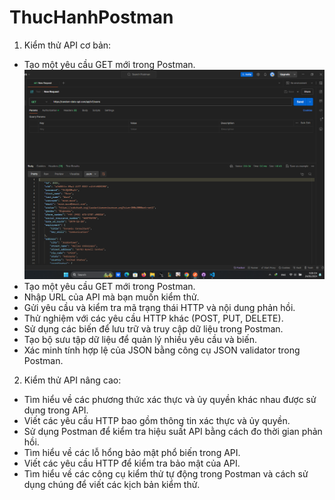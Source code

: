 # ThucHanhPostman

1. Kiểm thử API cơ bản:
- Tạo một yêu cầu GET mới trong Postman.
![alt text](image.png)
- Tạo một yêu cầu GET mới trong Postman.
- Nhập URL của API mà bạn muốn kiểm thử.
- Gửi yêu cầu và kiểm tra mã trạng thái HTTP và nội dung phản hồi.
- Thử nghiệm với các yêu cầu HTTP khác (POST, PUT, DELETE).
- Sử dụng các biến để lưu trữ và truy cập dữ liệu trong Postman.
- Tạo bộ sưu tập dữ liệu để quản lý nhiều yêu cầu và biến.
- Xác minh tính hợp lệ của JSON bằng công cụ JSON validator trong Postman.

2. Kiểm thử API nâng cao:
- Tìm hiểu về các phương thức xác thực và ủy quyền khác nhau được sử dụng trong API.
- Viết các yêu cầu HTTP bao gồm thông tin xác thực và ủy quyền.
- Sử dụng Postman để kiểm tra hiệu suất API bằng cách đo thời gian phản hồi.
- Tìm hiểu về các lỗ hổng bảo mật phổ biến trong API.
- Viết các yêu cầu HTTP để kiểm tra bảo mật của API.
- Tìm hiểu về các công cụ kiểm thử tự động trong Postman và cách sử dụng chúng để viết các kịch bản kiểm thử.
